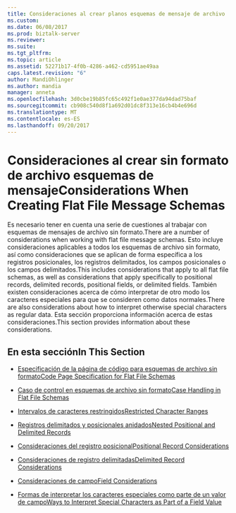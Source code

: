 ```yaml
---
title: Consideraciones al crear planos esquemas de mensaje de archivo | Documentos de Microsoft
ms.custom: 
ms.date: 06/08/2017
ms.prod: biztalk-server
ms.reviewer: 
ms.suite: 
ms.tgt_pltfrm: 
ms.topic: article
ms.assetid: 52271b17-4f0b-4286-a462-cd5951ae49aa
caps.latest.revision: "6"
author: MandiOhlinger
ms.author: mandia
manager: anneta
ms.openlocfilehash: 3d0cbe19b85fc65c492f1e0ae377da94dad75baf
ms.sourcegitcommit: cb908c540d8f1a692d01dc8f313e16cb4b4e696d
ms.translationtype: MT
ms.contentlocale: es-ES
ms.lasthandoff: 09/20/2017
---
```

# <a name="considerations-when-creating-flat-file-message-schemas"></a><span data-ttu-id="b5a95-102">Consideraciones al crear sin formato de archivo esquemas de mensaje</span><span class="sxs-lookup"><span data-stu-id="b5a95-102">Considerations When Creating Flat File Message Schemas</span></span>
<span data-ttu-id="b5a95-103">Es necesario tener en cuenta una serie de cuestiones al trabajar con esquemas de mensajes de archivo sin formato.</span><span class="sxs-lookup"><span data-stu-id="b5a95-103">There are a number of considerations when working with flat file message schemas.</span></span> <span data-ttu-id="b5a95-104">Esto incluye consideraciones aplicables a todos los esquemas de archivo sin formato, así como consideraciones que se aplican de forma específica a los registros posicionales, los registros delimitados, los campos posicionales o los campos delimitados.</span><span class="sxs-lookup"><span data-stu-id="b5a95-104">This includes considerations that apply to all flat file schemas, as well as considerations that apply specifically to positional records, delimited records, positional fields, or delimited fields.</span></span> <span data-ttu-id="b5a95-105">También existen consideraciones acerca de cómo interpretar de otro modo los caracteres especiales para que se consideren como datos normales.</span><span class="sxs-lookup"><span data-stu-id="b5a95-105">There are also considerations about how to interpret otherwise special characters as regular data.</span></span> <span data-ttu-id="b5a95-106">Esta sección proporciona información acerca de estas consideraciones.</span><span class="sxs-lookup"><span data-stu-id="b5a95-106">This section provides information about these considerations.</span></span>  
  
## <a name="in-this-section"></a><span data-ttu-id="b5a95-107">En esta sección</span><span class="sxs-lookup"><span data-stu-id="b5a95-107">In This Section</span></span>  
  
-   [<span data-ttu-id="b5a95-108">Especificación de la página de código para esquemas de archivo sin formato</span><span class="sxs-lookup"><span data-stu-id="b5a95-108">Code Page Specification for Flat File Schemas</span></span>](../core/code-page-specification-for-flat-file-schemas.md)  
  
-   [<span data-ttu-id="b5a95-109">Caso de control en esquemas de archivo sin formato</span><span class="sxs-lookup"><span data-stu-id="b5a95-109">Case Handling in Flat File Schemas</span></span>](../core/case-handling-in-flat-file-schemas.md)  
  
-   [<span data-ttu-id="b5a95-110">Intervalos de caracteres restringidos</span><span class="sxs-lookup"><span data-stu-id="b5a95-110">Restricted Character Ranges</span></span>](../core/restricted-character-ranges.md)  
  
-   [<span data-ttu-id="b5a95-111">Registros delimitados y posicionales anidados</span><span class="sxs-lookup"><span data-stu-id="b5a95-111">Nested Positional and Delimited Records</span></span>](../core/nested-positional-and-delimited-records.md)  
  
-   [<span data-ttu-id="b5a95-112">Consideraciones del registro posicional</span><span class="sxs-lookup"><span data-stu-id="b5a95-112">Positional Record Considerations</span></span>](../core/positional-record-considerations.md)  
  
-   [<span data-ttu-id="b5a95-113">Consideraciones de registro delimitadas</span><span class="sxs-lookup"><span data-stu-id="b5a95-113">Delimited Record Considerations</span></span>](../core/delimited-record-considerations.md)  
  
-   [<span data-ttu-id="b5a95-114">Consideraciones de campo</span><span class="sxs-lookup"><span data-stu-id="b5a95-114">Field Considerations</span></span>](../core/field-considerations.md)  
  
-   [<span data-ttu-id="b5a95-115">Formas de interpretar los caracteres especiales como parte de un valor de campo</span><span class="sxs-lookup"><span data-stu-id="b5a95-115">Ways to Interpret Special Characters as Part of a Field Value</span></span>](../core/ways-to-interpret-special-characters-as-part-of-a-field-value.md)